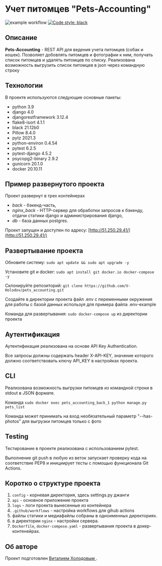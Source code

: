 # Учет питомцев "Pets-Accounting"


![example workflow](https://github.com/v-holodov/pets_accounting/actions/workflows/main.yml/badge.svg)
[![Code style: black](https://img.shields.io/badge/code%20style-black-000000.svg)](https://github.com/psf/black) 

## Описание
**Pets-Accounting** - REST API для ведения учета питомцев (собак и кошек). Позволяет добовлять питомцев и фотографии к ним, получать список питомцев и удалять питомцев по списку. Реализована возможность выгрузить список питомцев в json через командную строку

## Технологии
В проекте используются следующие основные пакеты:
- python 3.9
- django 4.0
- djangorestframework 3.12.4
- flake8-isort 4.1.1
- black 21.12b0
- Pillow 8.4.0
- pytz 2021.3
- python-environ 0.4.54
- pytest 6.2.5
- pytest-django 4.5.2
- psycopg2-binary 2.9.2
- gunicorn 20.1.0
- docker 20.10.11


## Пример развернутого проекта

Проект развернут в трех контейнерах 
- *back* - бэкенд-часть,
- *nginx_back* - HTTP-сервер для обработки запросов к бэкенду, отдачи статики django и администрирования django, 
- *db* - база данных postgres.

Проект запущен и доступен по адресу:
[http://51.250.29.41/](http://51.250.29.41/)


## Развертывание  проекта

Обновите систему: 
`sudo apt update && sudo apt upgrade -y`

Установите git и docker:
`sudo apt install git docker.io docker-compose -y`

Склонируйте репозиторий:
`git clone https://github.com/V-Holodov/pets_accounting.git`

Создайте в директории проекта файл .env с переменными окружения для работы с базой данных используя для примера файла .env-example

Команда для развертывания: `sudo docker-compose up` из директории проекта

## Аутентификация
Аутентификация реализована на основе API Key Authentication.

Все запросы должны содержать header X-API-KEY, значение которого должно соответствовать ключу API_KEY в настройках проекта.

## CLI
Реализована возможность выгрузки питомцев из командной строки в stdout в JSON формате.

Команда `sudo docker exec pets_accounting_back_1 python manage.py pets_list`

Команда может принимать на вход необязательный параметр "--has-photos" для выгрузки питомцев только с фото

## Testing
Тестирование в проекте реализована с использованием pytest. 

Выполнение git push в любую из веток запускает проверку кода на соответствие PEP8 и инициирует тесты с помощью функционала Git Actions.

## Коротко о структуре проекта

1. `config` - корневая директория, здесь settings.py джанги
2. `api` - основное приложение проекта
3. `logs` - логи проекта вынесенные из контейнера
4. `.github/workflows` - настройка workflows для gihub actions
6. файлы статики и медиафайлы собраны в одноименных директориях.
7. в директории `nginx` - настройки сервера.
8. `Dockerfile`, `docker-compose.yaml` - развертывания проекта в докер-контенейрах.


## Об авторе
Проект подготовлен [Виталием Холодовым ](https://www.linkedin.com/in/v-holodov/).

